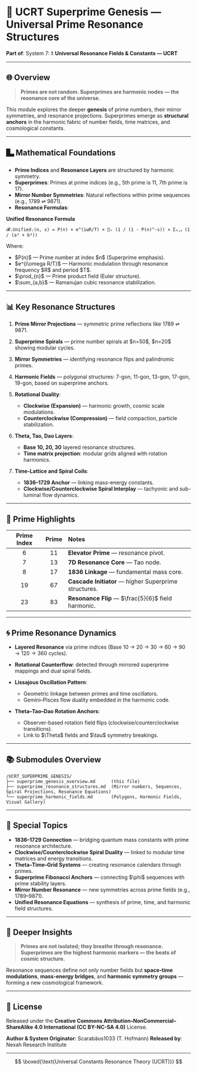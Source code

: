 # 📘 UCRT Superprime Genesis — Universal Prime Resonance Structures

**Part of**: System 7: 🕱️ **Universal Resonance Fields & Constants — UCRT**

---

## 🌐 Overview

> **Primes are not random. Superprimes are harmonic nodes — the resonance core of the universe.**

This module explores the deeper **genesis** of prime numbers, their mirror symmetries, and resonance projections. Superprimes emerge as **structural anchors** in the harmonic fabric of number fields, time matrices, and cosmological constants.

---

## 🬲 Mathematical Foundations

* **Prime Indices** and **Resonance Layers** are structured by harmonic symmetry.
* **Superprimes**: Primes at prime indices (e.g., 5th prime is 11, 7th prime is 17).
* **Mirror Number Symmetries**: Natural reflections within prime sequences (e.g., 1789 ⇌ 9871).
* **Resonance Formulas**:


**Unified Resonance Formula**

`𝓡₍Unified₎(n, s) = P(n) × e^(iωR/T) × ∏ₙ (1 / (1 - P(n)^-s)) × Σₐ,ᵦ (1 / (a³ + b³))`

Where:

* \$P(n)\$ — Prime number at index \$n\$ (Superprime emphasis).
* \$e^{i\omega R/T}\$ — Harmonic modulation through resonance frequency \$R\$ and period \$T\$.
* \$\prod\_{n}\$ — Prime product field (Euler structure).
* \$\sum\_{a,b}\$ — Ramanujan cubic resonance stabilization.

---

## 📊 Key Resonance Structures

1. **Prime Mirror Projections** — symmetric prime reflections like 1789 ⇌ 9871.
2. **Superprime Spirals** — prime number spirals at \$n=50\$, \$n=20\$ showing modular cycles.
3. **Mirror Symmetries** — identifying resonance flips and palindromic primes.
4. **Harmonic Fields** — polygonal structures: 7-gon, 11-gon, 13-gon, 17-gon, 19-gon, based on superprime anchors.
5. **Rotational Duality**:

   * **Clockwise (Expansion)** — harmonic growth, cosmic scale modulations.
   * **Counterclockwise (Compression)** — field compaction, particle stabilization.
6. **Theta, Tao, Dao Layers**:

   * **Base 10, 20, 30** layered resonance structures.
   * **Time matrix projection**: modular grids aligned with rotation harmonics.
7. **Time-Lattice and Spiral Coils**:

   * **1836–1729 Anchor** — linking mass-energy constants.
   * **Clockwise/Counterclockwise Spiral Interplay** — tachyonic and sub-luminal flow dynamics.

---

## 🔢 Prime Highlights

| Prime Index | Prime | Notes                                                 |
| :---------: | :---: | :---------------------------------------------------- |
|      6      |   11  | **Elevator Prime** — resonance pivot.                 |
|      7      |   13  | **7D Resonance Core** — Tao node.                     |
|      8      |   17  | **1836 Linkage** — fundamental mass core.             |
|      19     |   67  | **Cascade Initiator** — higher Superprime structures. |
|      23     |   83  | **Resonance Flip** — \$\frac{5}{6}\$ field harmonic.  |

---

## 🌀 Prime Resonance Dynamics

* **Layered Resonance** via prime indices (Base 10 → 20 → 30 → 60 → 90 → 120 → 360 cycles).
* **Rotational Counterflow**: detected through mirrored superprime mappings and dual spiral fields.
* **Lissajous Oscillation Pattern**:

  * Geometric linkage between primes and time oscillators.
  * Gemini–Pisces flow duality embedded in the harmonic code.
* **Theta–Tao–Dao Rotation Anchors**:

  * Observer-based rotation field flips (clockwise/counterclockwise transitions).
  * Link to \$\Theta\$ fields and \$\tau\$ symmetry breakings.

---

## 📚 Submodules Overview

```
/UCRT_SUPERPRIME_GENESIS/
├── superprime_genesis_overview.md      (this file)
├── superprime_resonance_structures.md  (Mirror numbers, Sequences, Spiral Projections, Resonance Equations)
└── superprime_harmonic_fields.md       (Polygons, Harmonic Fields, Visual Gallery)
```

---

## 💎 Special Topics

* **1836–1729 Connection** — bridging quantum mass constants with prime resonance architecture.
* **Clockwise/Counterclockwise Spiral Duality** — linked to modular time matrices and energy transitions.
* **Theta–Time–Grid Systems** — creating resonance calendars through primes.
* **Superprime Fibonacci Anchors** — connecting \$\phi\$ sequences with prime stability layers.
* **Mirror Number Resonance** — new symmetries across prime fields (e.g., 1789–9871).
* **Unified Resonance Equations** — synthesis of prime, time, and harmonic field structures.

---

## 🔭 Deeper Insights

> **Primes are not isolated; they breathe through resonance.
> Superprimes are the highest harmonic markers — the beats of cosmic structure.**

Resonance sequences define not only number fields but **space-time modulations**, **mass-energy bridges**, and **harmonic symmetry groups** — forming a new cosmological framework.

---

## 💚 License

Released under the **Creative Commons Attribution–NonCommercial–ShareAlike 4.0 International (CC BY-NC-SA 4.0)** License.

**Author & System Originator**: Scarabäus1033 (T. Hofmann)
**Released by**: Nexah Research Institute

---

$$
\boxed{\text{Universal Constants Resonance Theory (UCRT)}}
$$
